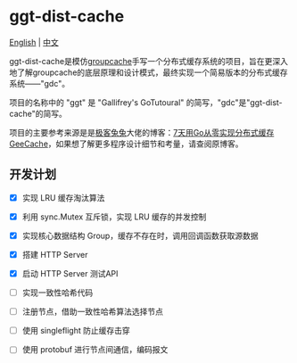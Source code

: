 # ggt-dist-cache
[English](README.md) | [中文](README_zh.md)

ggt-dist-cache是模仿[groupcache](https://github.com/golang/groupcache)手写一个分布式缓存系统的项目，旨在更深入地了解groupcache的底层原理和设计模式，最终实现一个简易版本的分布式缓存系统——"gdc"。

项目的名称中的 "ggt" 是 "Gallifrey's GoTutoural" 的简写，"gdc"是"ggt-dist-cache"的简写。

项目的主要参考来源是是[极客兔兔](https://geektutu.com/)大佬的博客：[7天用Go从零实现分布式缓存GeeCache](https://geektutu.com/post/geecache.html)，如果想了解更多程序设计细节和考量，请查阅原博客。

## 开发计划

- [x] 实现 LRU 缓存淘汰算法
- [x] 利用 sync.Mutex 互斥锁，实现 LRU 缓存的并发控制
- [x] 实现核心数据结构 Group，缓存不存在时，调用回调函数获取源数据
- [x] 搭建 HTTP Server
- [x] 启动 HTTP Server 测试API
- [ ] 实现一致性哈希代码
- [ ] 注册节点，借助一致性哈希算法选择节点
- [ ] 使用 singleflight 防止缓存击穿
- [ ] 使用 protobuf 进行节点间通信，编码报文

